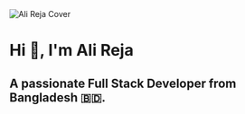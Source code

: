 <img src="https://i.ibb.co/Fb8fPK60/beautiful-office-space-cartoon-style.jpg" alt="Ali Reja Cover" style="max-width: 100%; height: auto; display: block; margin: 0 auto;"/>

# Hi 👋, I'm Ali Reja  
## A passionate Full Stack Developer from Bangladesh 🇧🇩.

<!--
**Alireja-khan/Alireja-khan** is a ✨ _special_ ✨ repository because its `README.md` (this file) appears on your GitHub profile.

Here are some ideas to get you started:

- 🔭 I’m currently working on ...
- 🌱 I’m currently learning ...
- 👯 I’m looking to collaborate on ...
- 🤔 I’m looking for help with ...
- 💬 Ask me about ...
- 📫 How to reach me: ...
- 😄 Pronouns: ...
- ⚡ Fun fact: ...
-->
